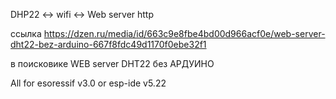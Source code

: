 DHP22 <-> wifi <-> Web server http

ссылка https://dzen.ru/media/id/663c9e8fbe4bd00d966acf0e/web-server-dht22-bez-arduino-667f8fdc49d1170f0ebe32f1

в поисковике WEB server DHT22 без АРДУИНО


All for esoressif v3.0  or esp-ide v5.22
